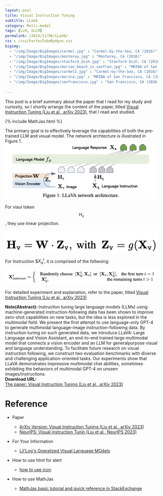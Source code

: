 ```yaml
---
layout: post
title: Visual Instruction Tuning
subtitle: LLaVA
category: Multi-modal
tags: [LLM, VLLM]
permalink: /2024/11/06/LLaVA/
css : /css/ForYouTubeByHyun.css
bigimg: 
  - "/img/Image/BigImages/carmel.jpg" : "Carmel-by-the-Sea, CA (2016)"
  - "/img/Image/BigImages/monterey.jpg" : "Monterey, CA (2016)"
  - "/img/Image/BigImages/stanford_dish.jpg" : "Stanford Dish, CA (2016)"
  - "/img/Image/BigImages/marian_beach_in_sanfran.jpg" : "MRINA of San Francisco, CA (2016)"
  - "/img/Image/BigImages/carmel2.jpg" : "Carmel-by-the-Sea, CA (2016)"
  - "/img/Image/BigImages/marina.jpg" : "MRINA of San Francisco, CA (2016)"
  - "/img/Image/BigImages/sanfrancisco.jpg" : "San Francisco, CA (2016)"
  
---
```


This post is a brief summary about the paper that I read for my study and curiosity, so I shortly arrange the content of the paper, titled [Visual Instruction Tuning (Liu et al., arXiv 2023)](https://arxiv.org/abs/2304.08485), that I read and studied. 

{% include MathJax.html %}

The primary goal is to effectively leverage the capabilities of both the pre-trained LLM and visual model. The network archtecture is illustrated in Figure 1. 
![Liu et al. arXiv 2023](/img/Image/NaturalLanguageProcessing/Papers/multi-modal/2024-11-28-LLaVa/LLaVa1.png)

For viaul token $$H_v$$, they use linear projection. 

![Liu et al. arXiv 2023](/img/Image/NaturalLanguageProcessing/Papers/multi-modal/2024-11-28-LLaVa/LLaVa2.png)


For Instruction $$X_q^t$, it is comprised of the follwoing:

![Liu et al. arXiv 2023](/img/Image/NaturalLanguageProcessing/Papers/multi-modal/2024-11-28-LLaVa/LLaVa3.png)


For detailed experiment and explanation, refer to the paper, titled [Visual Instruction Tuning (Liu et al., arXiv 2023)](https://arxiv.org/abs/2304.08485)

<div class="alert alert-info" role="alert"><i class="fa fa-info-circle"></i> <b>Note(Abstract): </b>
Instruction tuning large language models (LLMs) using machine-generated instruction-following data has been shown to improve zero-shot capabilities on new tasks, but the idea is less explored in the multimodal field. We present the first attempt to use language-only GPT-4 to generate multimodal language-image instruction-following data. By instruction tuning on such generated data, we introduce LLaVA: Large Language and Vision Assistant, an end-to-end trained large multimodal model that connects a vision encoder and an LLM for generalpurpose visual and language understanding. To facilitate future research on visual instruction following, we construct two evaluation benchmarks with diverse and challenging application-oriented tasks. Our experiments show that LLaVA demonstrates impressive multimodal chat abilities, sometimes exhibiting the behaviors of multimodal GPT-4 on unseen images/instructions.
</div>

<div class="alert alert-success" role="alert"><i class="fa fa-paperclip fa-lg"></i> <b>Download URL: </b><br>
  <a href="https://arxiv.org/abs/2304.08485">The paper: Visual Instruction Tuning (Liu et al., arXiv 2023)</a></div>

# Reference 

- Paper 
  - [ArXiv Version: Visual Instruction Tuning (Liu et al., arXiv 2023)](https://arxiv.org/abs/2304.08485)
  - [NeurIPS: Visual instruction Tunin (Liu et al., NeurIPS 2023)](https://papers.nips.cc/paper_files/paper/2023/hash/6dcf277ea32ce3288914faf369fe6de0-Abstract-Conference.html)
 
- For Your Information
  - [Lil'Log's Gneralized Visual Language MOdels](https://lilianweng.github.io/posts/2022-06-09-vlm/)

- How to use html for alert
  - [how to use icon](http://idratherbewriting.com/documentation-theme-jekyll/mydoc_icons.html)
 
- How to use MathJax 
  - [MathJax basic tutorial and quick reference in StackExchange](https://math.meta.stackexchange.com/questions/5020/mathjax-basic-tutorial-and-quick-reference)

